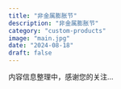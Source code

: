 ```yaml
---
title: "非金属膨胀节"
description: "非金属膨胀节"
category: "custom-products"
image: "main.jpg"
date: "2024-08-18"
draft: false
---
```


内容信息整理中，感谢您的关注...